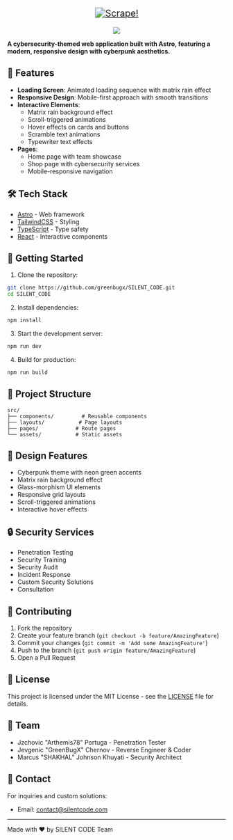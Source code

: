 <p align="center">
  <a href="#">
    <img src="https://img.shields.io/badge/Springfield_Haven_SMP-GreenBugX-8A2BE2?style=for-the-badge&logo=insects&logoColor=white&labelColor=darkgreen&color=green&labelWidth=400&logoWidth=40" alt="Scrape!" style="transform: scale(1.5); margin: 10px 0;" />
  </a>
</p>

<p align="center">
  <a href="https://skillicons.dev">
    <img src="https://skillicons.dev/icons?i=git,tailwind,vscode,astro,react" />
  </a>
</p>

<p align="centre">
    <b>
        A cybersecurity-themed web application built with Astro, featuring a modern, responsive design with cyberpunk aesthetics.
    </b>
</p>

## 🌟 Features

- **Loading Screen**: Animated loading sequence with matrix rain effect
- **Responsive Design**: Mobile-first approach with smooth transitions
- **Interactive Elements**:
  - Matrix rain background effect
  - Scroll-triggered animations
  - Hover effects on cards and buttons
  - Scramble text animations
  - Typewriter text effects
- **Pages**:
  - Home page with team showcase
  - Shop page with cybersecurity services
  - Mobile-responsive navigation

## 🛠️ Tech Stack

- [Astro](https://astro.build/) - Web framework
- [TailwindCSS](https://tailwindcss.com/) - Styling
- [TypeScript](https://www.typescriptlang.org/) - Type safety
- [React](https://reactjs.org/) - Interactive components

## 🚀 Getting Started

1. Clone the repository:
```bash
git clone https://github.com/greenbugx/SILENT_CODE.git
cd SILENT_CODE
```

2. Install dependencies:
```bash
npm install
```

3. Start the development server:
```bash
npm run dev
```

4. Build for production:
```bash
npm run build
```

## 📁 Project Structure

```
src/
├── components/         # Reusable components
├── layouts/           # Page layouts
├── pages/            # Route pages
└── assets/           # Static assets
```

## 🎨 Design Features

- Cyberpunk theme with neon green accents
- Matrix rain background effect
- Glass-morphism UI elements
- Responsive grid layouts
- Scroll-triggered animations
- Interactive hover effects

## 🔒 Security Services

- Penetration Testing
- Security Training
- Security Audit
- Incident Response
- Custom Security Solutions
- Consultation

## 🤝 Contributing

1. Fork the repository
2. Create your feature branch (`git checkout -b feature/AmazingFeature`)
3. Commit your changes (`git commit -m 'Add some AmazingFeature'`)
4. Push to the branch (`git push origin feature/AmazingFeature`)
5. Open a Pull Request

## 📝 License

This project is licensed under the MIT License - see the [LICENSE](LICENSE) file for details.

## 👥 Team

- Jzchovic "Arthemis78" Portuga - Penetration Tester
- Jevgenic "GreenBugX" Chernov - Reverse Engineer & Coder
- Marcus "SHAKHAL" Johnson Khuyati - Security Architect

## 📧 Contact

For inquiries and custom solutions:
- Email: contact@silentcode.com

---

Made with ❤️ by SILENT CODE Team